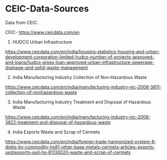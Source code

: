 # CEIC-Data-Sources
Data from CEIC.

CEIC- https://www.ceicdata.com/en

1. HUDCO Urban Infrastructure

https://www.ceicdata.com/en/india/housing-statistics-housing-and-urban-development-corporation-limited-hudco-number-of-projects-approved-and-loans/hudco-gross-loan-approved-urban-infrastructure-sewerage-drainage-and-solid-waste-management

2. India Manufacturing Industry Collection of Non‐Hazardous Waste

https://www.ceicdata.com/en/india/manufacturing-industry-nic-2008-3811-collection-of-nonhazardous-waste

3. India Manufacturing Industry Treatment and Disposal of Hazardous Waste

https://www.ceicdata.com/en/india/manufacturing-industry-nic-2008-3822-treatment-and-disposal-of-hazardous-waste

4. India Exports Waste and Scrap of Cermets

https://www.ceicdata.com/en/india/foreign-trade-harmonized-system-8-digits-by-commodity-hs81-other-base-metals-cermets-articles-exports-usd/exports-usd-hs-81130020-waste-and-scrap-of-cermets


